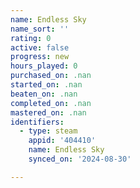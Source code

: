 ```yaml
---
name: Endless Sky
name_sort: ''
rating: 0
active: false
progress: new
hours_played: 0
purchased_on: .nan
started_on: .nan
beaten_on: .nan
completed_on: .nan
mastered_on: .nan
identifiers:
  - type: steam
    appid: '404410'
    name: Endless Sky
    synced_on: '2024-08-30'

---
```

